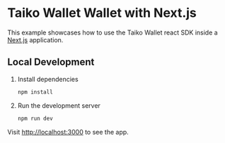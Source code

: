 # Taiko Wallet Wallet with Next.js

This example showcases how to use the Taiko Wallet react SDK inside a [Next.js](https://nextjs.org/) application.

## Local Development
1. Install dependencies

   ```bash
   npm install
   ```

2. Run the development server

   ```bash
   npm run dev
   ```

Visit [http://localhost:3000](http://localhost:3000) to see the app.
